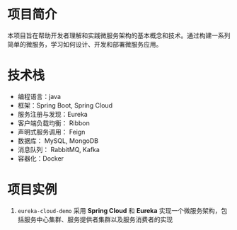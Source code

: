 # 项目简介 

本项目旨在帮助开发者理解和实践微服务架构的基本概念和技术。通过构建一系列简单的微服务，学习如何设计、开发和部署微服务应用。

 # 技术栈 

- 编程语言：java
- 框架：Spring Boot, Spring Cloud
- 服务注册与发现：Eureka
- 客户端负载均衡： Ribbon
- 声明式服务调用： Feign
- 数据库： MySQL, MongoDB
- 消息队列： RabbitMQ, Kafka
- 容器化：Docker

# 项目实例

1. `eureka-cloud-demo` 采用 **Spring Cloud** 和 **Eureka** 实现一个微服务架构，包括服务中心集群、服务提供者集群以及服务消费者的实现